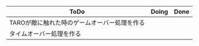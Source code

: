 | ToDo | Doing | Done |
| ---- | ---- | ---- |
| TAROが敵に触れた時のゲームオーバー処理を作る |  |  |
| タイムオーバー処理を作る |   |　 |